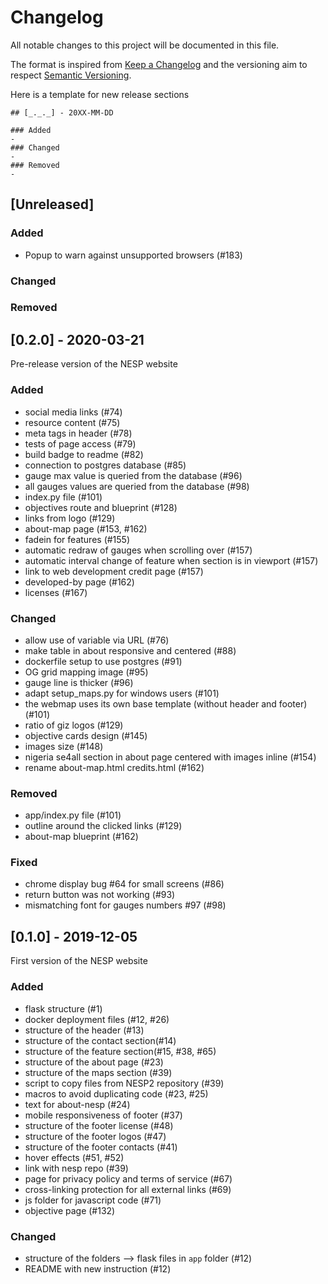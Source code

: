# Changelog
All notable changes to this project will be documented in this file.

The format is inspired from [Keep a Changelog](http://keepachangelog.com/en/1.0.0/)
and the versioning aim to respect [Semantic Versioning](http://semver.org/spec/v2.0.0.html).

Here is a template for new release sections

```
## [_._._] - 20XX-MM-DD

### Added
-
### Changed
-
### Removed
-
```
## [Unreleased]
### Added
- Popup to warn against unsupported browsers (#183)
### Changed

### Removed

## [0.2.0] - 2020-03-21

Pre-release version of the NESP website

### Added
- social media links (#74)
- resource content (#75)
- meta tags in header (#78)
- tests of page access (#79)
- build badge to readme (#82)
- connection to postgres database (#85)
- gauge max value is queried from the database (#96)
- all gauges values are queried from the database (#98)
- index.py file (#101)
- objectives route and blueprint (#128)
- links from logo (#129)
- about-map page (#153, #162)
- fadein for features (#155)
- automatic redraw of gauges when scrolling over (#157)
- automatic interval change of feature when section is in viewport (#157)
- link to web development credit page (#157)
- developed-by page (#162)
- licenses (#167)

### Changed
- allow use of variable via URL (#76)
- make table in about responsive and centered (#88)
- dockerfile setup to use postgres (#91)
- OG grid mapping image (#95)
- gauge line is thicker (#96)
- adapt setup_maps.py for windows users (#101)
- the webmap uses its own base template (without header and footer) (#101)
- ratio of giz logos (#129)
- objective cards design (#145)
- images size (#148)
- nigeria se4all section in about page centered with images inline (#154) 
- rename about-map.html credits.html (#162)

### Removed
- app/index.py file (#101)
- outline around the clicked links (#129)
- about-map blueprint (#162)

### Fixed
- chrome display bug #64 for small screens (#86)
- return button was not working (#93)
- mismatching font for gauges numbers #97 (#98)

## [0.1.0] - 2019-12-05

First version of the NESP website

### Added
- flask structure (#1)
- docker deployment files (#12, #26)
- structure of the header (#13)
- structure of the contact section(#14)
- structure of the feature section(#15, #38, #65)
- structure of the about page (#23)
- structure of the maps section (#39)
- script to copy files from NESP2 repository (#39)
- macros to avoid duplicating code (#23, #25)
- text for about-nesp (#24)
- mobile responsiveness of footer (#37)
- structure of the footer license (#48)
- structure of the footer logos (#47)
- structure of the footer contacts (#41)
- hover effects (#51, #52) 
- link with nesp repo (#39)
- page for privacy policy and terms of service (#67)
- cross-linking protection for all external links (#69)
- js folder for javascript code (#71)
- objective page (#132)

### Changed
- structure of the folders --> flask files in `app` folder (#12)
- README with new instruction (#12)

